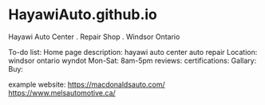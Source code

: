 # HayawiAuto.github.io
Hayawi Auto Center . Repair Shop . Windsor Ontario

To-do list:
Home page description: hayawi auto center auto repair 
Location: windsor ontario wyndot 
Mon-Sat: 8am-5pm 
reviews: 
certifications: 
Gallary:
Buy:


example website:
https://macdonaldsauto.com/
https://www.melsautomotive.ca/
